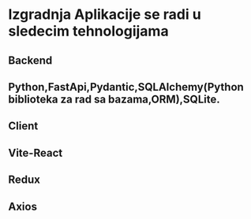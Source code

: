  #  Izgradnja Aplikacije se radi u sledecim tehnologijama
 ## Backend
 ## Python,FastApi,Pydantic,SQLAlchemy(Python biblioteka za rad sa bazama,ORM),SQLite.
 
 ## Client
 ## Vite-React
 ## Redux
 ## Axios

